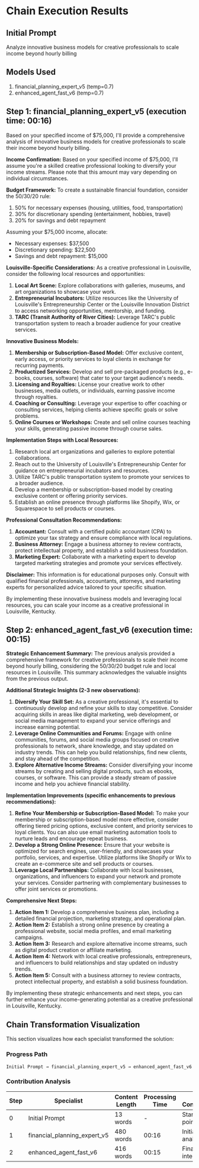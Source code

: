 # Chain Execution Results

## Initial Prompt

Analyze innovative business models for creative professionals to scale income beyond hourly billing

## Models Used

1. financial_planning_expert_v5 (temp=0.7)
2. enhanced_agent_fast_v6 (temp=0.7)

## Step 1: financial_planning_expert_v5 (execution time: 00:16)

Based on your specified income of $75,000, I'll provide a comprehensive analysis of innovative business models for creative professionals to scale their income beyond hourly billing.

**Income Confirmation:**
Based on your specified income of $75,000, I'll assume you're a skilled creative professional looking to diversify your income streams. Please note that this amount may vary depending on individual circumstances.

**Budget Framework:**
To create a sustainable financial foundation, consider the 50/30/20 rule:

1. 50% for necessary expenses (housing, utilities, food, transportation)
2. 30% for discretionary spending (entertainment, hobbies, travel)
3. 20% for savings and debt repayment

Assuming your $75,000 income, allocate:

* Necessary expenses: $37,500
* Discretionary spending: $22,500
* Savings and debt repayment: $15,000

**Louisville-Specific Considerations:**
As a creative professional in Louisville, consider the following local resources and opportunities:

1. **Local Art Scene:** Explore collaborations with galleries, museums, and art organizations to showcase your work.
2. **Entrepreneurial Incubators:** Utilize resources like the University of Louisville's Entrepreneurship Center or the Louisville Innovation District to access networking opportunities, mentorship, and funding.
3. **TARC (Transit Authority of River Cities):** Leverage TARC's public transportation system to reach a broader audience for your creative services.

**Innovative Business Models:**

1. **Membership or Subscription-Based Model:** Offer exclusive content, early access, or priority services to loyal clients in exchange for recurring payments.
2. **Productized Services:** Develop and sell pre-packaged products (e.g., e-books, courses, software) that cater to your target audience's needs.
3. **Licensing and Royalties:** License your creative work to other businesses, media outlets, or individuals, earning passive income through royalties.
4. **Coaching or Consulting:** Leverage your expertise to offer coaching or consulting services, helping clients achieve specific goals or solve problems.
5. **Online Courses or Workshops:** Create and sell online courses teaching your skills, generating passive income through course sales.

**Implementation Steps with Local Resources:**

1. Research local art organizations and galleries to explore potential collaborations.
2. Reach out to the University of Louisville's Entrepreneurship Center for guidance on entrepreneurial incubators and resources.
3. Utilize TARC's public transportation system to promote your services to a broader audience.
4. Develop a membership or subscription-based model by creating exclusive content or offering priority services.
5. Establish an online presence through platforms like Shopify, Wix, or Squarespace to sell products or courses.

**Professional Consultation Recommendations:**

1. **Accountant:** Consult with a certified public accountant (CPA) to optimize your tax strategy and ensure compliance with local regulations.
2. **Business Attorney:** Engage a business attorney to review contracts, protect intellectual property, and establish a solid business foundation.
3. **Marketing Expert:** Collaborate with a marketing expert to develop targeted marketing strategies and promote your services effectively.

**Disclaimer:**
This information is for educational purposes only. Consult with qualified financial professionals, accountants, attorneys, and marketing experts for personalized advice tailored to your specific situation.

By implementing these innovative business models and leveraging local resources, you can scale your income as a creative professional in Louisville, Kentucky.

## Step 2: enhanced_agent_fast_v6 (execution time: 00:15)

**Strategic Enhancement Summary:**
The previous analysis provided a comprehensive framework for creative professionals to scale their income beyond hourly billing, considering the 50/30/20 budget rule and local resources in Louisville. This summary acknowledges the valuable insights from the previous output.

**Additional Strategic Insights (2-3 new observations):**

1. **Diversify Your Skill Set:** As a creative professional, it's essential to continuously develop and refine your skills to stay competitive. Consider acquiring skills in areas like digital marketing, web development, or social media management to expand your service offerings and increase earning potential.
2. **Leverage Online Communities and Forums:** Engage with online communities, forums, and social media groups focused on creative professionals to network, share knowledge, and stay updated on industry trends. This can help you build relationships, find new clients, and stay ahead of the competition.
3. **Explore Alternative Income Streams:** Consider diversifying your income streams by creating and selling digital products, such as ebooks, courses, or software. This can provide a steady stream of passive income and help you achieve financial stability.

**Implementation Improvements (specific enhancements to previous recommendations):**

1. **Refine Your Membership or Subscription-Based Model:** To make your membership or subscription-based model more effective, consider offering tiered pricing options, exclusive content, and priority services to loyal clients. You can also use email marketing automation tools to nurture leads and encourage repeat business.
2. **Develop a Strong Online Presence:** Ensure that your website is optimized for search engines, user-friendly, and showcases your portfolio, services, and expertise. Utilize platforms like Shopify or Wix to create an e-commerce site and sell products or courses.
3. **Leverage Local Partnerships:** Collaborate with local businesses, organizations, and influencers to expand your network and promote your services. Consider partnering with complementary businesses to offer joint services or promotions.

**Comprehensive Next Steps:**

1. **Action Item 1:** Develop a comprehensive business plan, including a detailed financial projection, marketing strategy, and operational plan.
2. **Action Item 2:** Establish a strong online presence by creating a professional website, social media profiles, and email marketing campaigns.
3. **Action Item 3:** Research and explore alternative income streams, such as digital product creation or affiliate marketing.
4. **Action Item 4:** Network with local creative professionals, entrepreneurs, and influencers to build relationships and stay updated on industry trends.
5. **Action Item 5:** Consult with a business attorney to review contracts, protect intellectual property, and establish a solid business foundation.

By implementing these strategic enhancements and next steps, you can further enhance your income-generating potential as a creative professional in Louisville, Kentucky.

## Chain Transformation Visualization

This section visualizes how each specialist transformed the solution:

### Progress Path

```
Initial Prompt → financial_planning_expert_v5 → enhanced_agent_fast_v6
```

### Contribution Analysis

| Step | Specialist | Content Length | Processing Time | Key Contribution |
|------|------------|----------------|-----------------|------------------|
| 0 | Initial Prompt | 13 words | - | Starting point |
| 1 | financial_planning_expert_v5 | 480 words | 00:16 | Initial analysis |
| 2 | enhanced_agent_fast_v6 | 416 words | 00:15 | Final integration |
